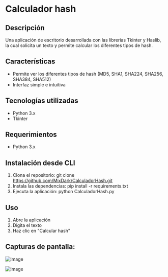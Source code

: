 # Calculador hash

## Descripción
Una aplicación de escritorio desarrollada con las librerias Tkinter y Haslib, la cual solicita un texto y permite calcular los diferentes tipos de hash.

## Características
- Permite ver los diferentes tipos de hash (MD5, SHA1, SHA224, SHA256, SHA384, SHA512)
- Interfaz simple e intuitiva

## Tecnologías utilizadas
- Python 3.x
- Tkinter

## Requerimientos
- Python 3.x

## Instalación desde CLI
1. Clona el repositorio: 
git clone https://github.com/MixDark/CalculadorHash.git
2. Instala las dependencias:
pip install -r requirements.txt
3. Ejecuta la aplicación:
python CalculadorHash.py

## Uso
1. Abre la aplicación
2. Digita el texto
3. Haz clic en "Calcular hash"

## Capturas de pantalla:
![image](https://github.com/MixDark/CalculadorHash/assets/151795541/242e9704-5bc8-4788-84c7-37533bbd30fe)


![image](https://github.com/MixDark/CalculadorHash/assets/151795541/6f870feb-78f8-46e1-aff0-d59d93b4deb9)

